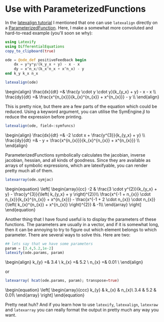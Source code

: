 # Use with ParameterizedFunctions

In the [latexalign tutorial](tutorials/latexalign) I mentioned that one can use `latexalign` directly on a [ParameterizedFunction](http://docs.juliadiffeq.org/stable/analysis/parameterized_functions.html#Function-Definition-Macros-1).
Here, I make a somewhat more convoluted and hard-to-read example (you'll soon se why):

```julia
using Latexify
using DifferentialEquations
copy_to_clipboard(true)

ode = @ode_def positiveFeedback begin
    dx = y*y*y/(k_y_x + y) - x - x
    dy = x^n_x/(k_x^n_x + x^n_x) - y
end k_y k_x n_x

latexalign(ode)
```

\begin{align}
\frac{dx}{dt} =& \frac{y \cdot y \cdot y}{k_{y\_x} + y} - x - x \\\\
\frac{dy}{dt} =& \frac{x^{n_{x}}}{k_{x}^{n_{x}} + x^{n_{x}}} - y \\\\
\end{align}

This is pretty nice, but there are a few parts of the equation which could be reduced.
Using a keyword argument, you can utilise the SymEngine.jl to reduce the expression before printing.

```julia
latexalign(ode, field=:symfuncs)
```
\begin{align}
\frac{dx}{dt} =& -2 \cdot x + \frac{y^{3}}{k_{y\_x} + y} \\\\
\frac{dy}{dt} =& - y + \frac{x^{n_{x}}}{k_{x}^{n_{x}} + x^{n_{x}}} \\\\
\end{align}



ParameterizedFunctions symbolically calculates the jacobian, inverse jacobian, hessian, and all kinds of goodness. Since they are available as arrays of symbolic expressions, which are latexifyable, you can render pretty much all of them.

```julia
latexarray(ode.symjac)
```
\begin{equation}
\left[
\begin{array}{cc}
-2 & \frac{3 \cdot y^{2}}{k_{y\_x} + y} - \frac{y^{3}}{\left( k_{y\_x} + y \right)^{2}}\\\\
\frac{x^{-1 + n_{x}} \cdot n_{x}}{k_{x}^{n_{x}} + x^{n_{x}}} - \frac{x^{-1 + 2 \cdot n_{x}} \cdot n_{x}}{\left( k_{x}^{n_{x}} + x^{n_{x}} \right)^{2}} & -1\\\\
\end{array}
\right]
\end{equation}



Another thing that I have found useful is to display the parameters of these functions. The parameters are usually in a vector, and if it is somewhat long, then it can be annoying to try to figure out which element belongs to which parameter. There are several ways to solve this. Here are two:
```julia
## lets say that we have some parameters
param = [3.4,5.2,1e-2]
latexify(ode.params, param)
```
\begin{align}
k_{y} =& 3.4 \\
k_{x} =& 5.2 \\
n_{x} =& 0.01 \\
\end{align}

or

```julia
latexarray( hcat(ode.params, param); transpose=true)
```
\begin{equation}
\left[
\begin{array}{ccc}
k_{y} & k_{x} & n_{x}\\
3.4 & 5.2 & 0.01\\
\end{array}
\right]
\end{equation}


Pretty neat huh? And if you learn how to use `latexify`, `latexalign`, `latexraw` and `latexarray` you can really format the output in pretty much any way you want.
